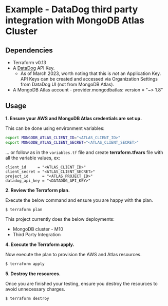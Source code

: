 # Example - DataDog third party integration with MongoDB Atlas Cluster

## Dependencies

* Terraform v0.13
* A [DataDog](https://www.datadoghq.com/) API Key.
    * As of March 2023, worth noting that this is *not* an Application Key. API Keys can be created and accessed via Organization Settings from DataDog UI (not from MongoDB Atlas).
* A MongoDB Atlas account - provider.mongodbatlas: version = "~> 1.8"

## Usage

**1\. Ensure your AWS and MongoDB Atlas credentials are set up.**

This can be done using environment variables:

```bash
export MONGODB_ATLAS_CLIENT_ID="<ATLAS_CLIENT_ID>"
export MONGODB_ATLAS_CLIENT_SECRET="<ATLAS_CLIENT_SECRET>"
```

... or follow as in the `variables.tf` file and create **terraform.tfvars** file with all the variable values, ex:
```
client_id     = "<ATLAS_CLIENT_ID>"
client_secret = "<ATLAS_CLIENT_SECRET>"
project_id      = "<ATLAS_PROJECT_ID>"
datadog_api_key = "<DATADOG_API_KEY>"
```

**2\. Review the Terraform plan.**

Execute the below command and ensure you are happy with the plan.

``` bash
$ terraform plan
```
This project currently does the below deployments:

- MongoDB cluster - M10
- Third Party Integration

**4\. Execute the Terraform apply.**

Now execute the plan to provision the AWS and Atlas resources.

``` bash
$ terraform apply
```

**5\. Destroy the resources.**

Once you are finished your testing, ensure you destroy the resources to avoid unnecessary charges.

``` bash
$ terraform destroy
```
